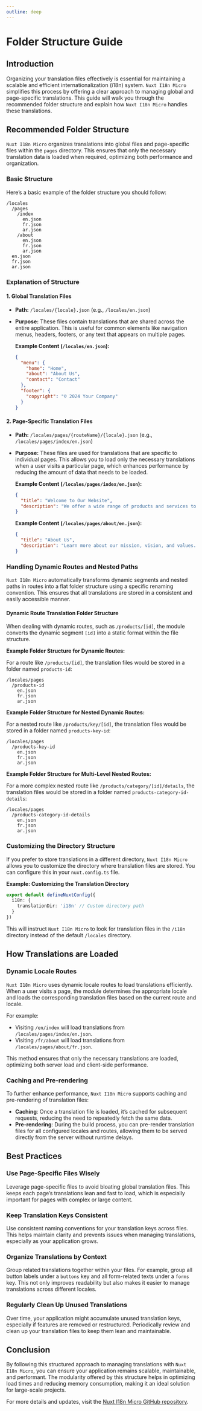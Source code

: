 ```yaml
---
outline: deep
---
```


# Folder Structure Guide

## Introduction

Organizing your translation files effectively is essential for maintaining a scalable and efficient internationalization (i18n) system. `Nuxt I18n Micro` simplifies this process by offering a clear approach to managing global and page-specific translations. This guide will walk you through the recommended folder structure and explain how `Nuxt I18n Micro` handles these translations.

## Recommended Folder Structure

`Nuxt I18n Micro` organizes translations into global files and page-specific files within the `pages` directory. This ensures that only the necessary translation data is loaded when required, optimizing both performance and organization.

### Basic Structure

Here’s a basic example of the folder structure you should follow:

```plaintext
/locales
  /pages
    /index
      en.json
      fr.json
      ar.json
    /about
      en.json
      fr.json
      ar.json
  en.json
  fr.json
  ar.json
```

### Explanation of Structure

#### 1. Global Translation Files

- **Path:** `/locales/{locale}.json` (e.g., `/locales/en.json`)
- **Purpose:** These files contain translations that are shared across the entire application. This is useful for common elements like navigation menus, headers, footers, or any text that appears on multiple pages.

  **Example Content (`/locales/en.json`):**
  ```json
  {
    "menu": {
      "home": "Home",
      "about": "About Us",
      "contact": "Contact"
    },
    "footer": {
      "copyright": "© 2024 Your Company"
    }
  }
  ```

#### 2. Page-Specific Translation Files

- **Path:** `/locales/pages/{routeName}/{locale}.json` (e.g., `/locales/pages/index/en.json`)
- **Purpose:** These files are used for translations that are specific to individual pages. This allows you to load only the necessary translations when a user visits a particular page, which enhances performance by reducing the amount of data that needs to be loaded.

  **Example Content (`/locales/pages/index/en.json`):**
  ```json
  {
    "title": "Welcome to Our Website",
    "description": "We offer a wide range of products and services to meet your needs."
  }
  ```

  **Example Content (`/locales/pages/about/en.json`):**
  ```json
  {
    "title": "About Us",
    "description": "Learn more about our mission, vision, and values."
  }
  ```

### Handling Dynamic Routes and Nested Paths

`Nuxt I18n Micro` automatically transforms dynamic segments and nested paths in routes into a flat folder structure using a specific renaming convention. This ensures that all translations are stored in a consistent and easily accessible manner.

#### Dynamic Route Translation Folder Structure

When dealing with dynamic routes, such as `/products/[id]`, the module converts the dynamic segment `[id]` into a static format within the file structure.

**Example Folder Structure for Dynamic Routes:**

For a route like `/products/[id]`, the translation files would be stored in a folder named `products-id`:

```plaintext
/locales/pages
  /products-id
    en.json
    fr.json
    ar.json
```

**Example Folder Structure for Nested Dynamic Routes:**

For a nested route like `/products/key/[id]`, the translation files would be stored in a folder named `products-key-id`:

```plaintext
/locales/pages
  /products-key-id
    en.json
    fr.json
    ar.json
```

**Example Folder Structure for Multi-Level Nested Routes:**

For a more complex nested route like `/products/category/[id]/details`, the translation files would be stored in a folder named `products-category-id-details`:

```plaintext
/locales/pages
  /products-category-id-details
    en.json
    fr.json
    ar.json
```

### Customizing the Directory Structure

If you prefer to store translations in a different directory, `Nuxt I18n Micro` allows you to customize the directory where translation files are stored. You can configure this in your `nuxt.config.ts` file.

**Example: Customizing the Translation Directory**

```typescript
export default defineNuxtConfig({
  i18n: {
    translationDir: 'i18n' // Custom directory path
  }
})
```

This will instruct `Nuxt I18n Micro` to look for translation files in the `/i18n` directory instead of the default `/locales` directory.

## How Translations are Loaded

### Dynamic Locale Routes

`Nuxt I18n Micro` uses dynamic locale routes to load translations efficiently. When a user visits a page, the module determines the appropriate locale and loads the corresponding translation files based on the current route and locale.

For example:
- Visiting `/en/index` will load translations from `/locales/pages/index/en.json`.
- Visiting `/fr/about` will load translations from `/locales/pages/about/fr.json`.

This method ensures that only the necessary translations are loaded, optimizing both server load and client-side performance.

### Caching and Pre-rendering

To further enhance performance, `Nuxt I18n Micro` supports caching and pre-rendering of translation files:
- **Caching**: Once a translation file is loaded, it’s cached for subsequent requests, reducing the need to repeatedly fetch the same data.
- **Pre-rendering**: During the build process, you can pre-render translation files for all configured locales and routes, allowing them to be served directly from the server without runtime delays.

## Best Practices

### Use Page-Specific Files Wisely

Leverage page-specific files to avoid bloating global translation files. This keeps each page’s translations lean and fast to load, which is especially important for pages with complex or large content.

### Keep Translation Keys Consistent

Use consistent naming conventions for your translation keys across files. This helps maintain clarity and prevents issues when managing translations, especially as your application grows.

### Organize Translations by Context

Group related translations together within your files. For example, group all button labels under a `buttons` key and all form-related texts under a `forms` key. This not only improves readability but also makes it easier to manage translations across different locales.

### Regularly Clean Up Unused Translations

Over time, your application might accumulate unused translation keys, especially if features are removed or restructured. Periodically review and clean up your translation files to keep them lean and maintainable.

## Conclusion

By following this structured approach to managing translations with `Nuxt I18n Micro`, you can ensure your application remains scalable, maintainable, and performant. The modularity offered by this structure helps in optimizing load times and reducing memory consumption, making it an ideal solution for large-scale projects.

For more details and updates, visit the [Nuxt I18n Micro GitHub repository](https://github.com/s00d/nuxt-i18n-micro).
